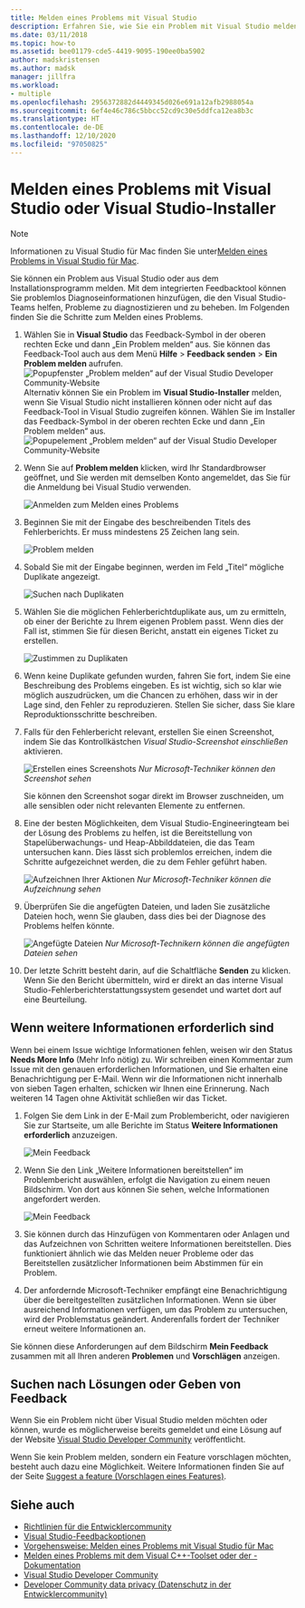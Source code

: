 ```yaml
---
title: Melden eines Problems mit Visual Studio
description: Erfahren Sie, wie Sie ein Problem mit Visual Studio melden.
ms.date: 03/11/2018
ms.topic: how-to
ms.assetid: bee01179-cde5-4419-9095-190ee0ba5902
author: madskristensen
ms.author: madsk
manager: jillfra
ms.workload:
- multiple
ms.openlocfilehash: 2956372882d4449345d026e691a12afb2988054a
ms.sourcegitcommit: 6ef4e46c786c5bbcc52cd9c30e5ddfca12ea8b3c
ms.translationtype: HT
ms.contentlocale: de-DE
ms.lasthandoff: 12/10/2020
ms.locfileid: "97050825"
---
```

# <a name="how-to-report-a-problem-with-visual-studio-or-visual-studio-installer"></a>Melden eines Problems mit Visual Studio oder Visual Studio-Installer

> [!NOTE]
> Informationen zu Visual Studio für Mac finden Sie unter[Melden eines Problems in Visual Studio für Mac](/visualstudio/mac/report-a-problem).

Sie können ein Problem aus Visual Studio oder aus dem Installationsprogramm melden. Mit dem integrierten Feedbacktool können Sie problemlos Diagnoseinformationen hinzufügen, die den Visual Studio-Teams helfen, Probleme zu diagnostizieren und zu beheben. Im Folgenden finden Sie die Schritte zum Melden eines Problems.

1. Wählen Sie in **Visual Studio** das Feedback-Symbol in der oberen rechten Ecke und dann „Ein Problem melden“ aus. Sie können das Feedback-Tool auch aus dem Menü **Hilfe** > **Feedback senden** > **Ein Problem melden** aufrufen.
![Popupfenster „Problem melden“ auf der Visual Studio Developer Community-Website ](media/feedback-button.png)Alternativ können Sie ein Problem im **Visual Studio-Installer** melden, wenn Sie Visual Studio nicht installieren können oder nicht auf das Feedback-Tool in Visual Studio zugreifen können.  Wählen Sie im Installer das Feedback-Symbol in der oberen rechten Ecke und dann „Ein Problem melden“ aus.
![Popupelement „Problem melden“ auf der Visual Studio Developer Community-Website](media/installer.png)

1. Wenn Sie auf **Problem melden** klicken, wird Ihr Standardbrowser geöffnet, und Sie werden mit demselben Konto angemeldet, das Sie für die Anmeldung bei Visual Studio verwenden.

   ![Anmelden zum Melden eines Problems](../ide/media/feedback-browser-top.png)

1. Beginnen Sie mit der Eingabe des beschreibenden Titels des Fehlerberichts. Er muss mindestens 25 Zeichen lang sein.

    ![Problem melden](../ide/media/feedback-report.png)

1. Sobald Sie mit der Eingabe beginnen, werden im Feld „Titel“ mögliche Duplikate angezeigt.

    ![Suchen nach Duplikaten](../ide/media/feedback-search.png)

1. Wählen Sie die möglichen Fehlerberichtduplikate aus, um zu ermitteln, ob einer der Berichte zu Ihrem eigenen Problem passt. Wenn dies der Fall ist, stimmen Sie für diesen Bericht, anstatt ein eigenes Ticket zu erstellen.

    ![Zustimmen zu Duplikaten](../ide/media/feedback-duplicate.png)

2. Wenn keine Duplikate gefunden wurden, fahren Sie fort, indem Sie eine Beschreibung des Problems eingeben. Es ist wichtig, sich so klar wie möglich auszudrücken, um die Chancen zu erhöhen, dass wir in der Lage sind, den Fehler zu reproduzieren. Stellen Sie sicher, dass Sie klare Reproduktionsschritte beschreiben.

3. Falls für den Fehlerbericht relevant, erstellen Sie einen Screenshot, indem Sie das Kontrollkästchen *Visual Studio-Screenshot einschließen* aktivieren.

    ![Erstellen eines Screenshots](../ide/media/feedback-screenshot.png) *Nur Microsoft-Techniker können den Screenshot sehen*

    Sie können den Screenshot sogar direkt im Browser zuschneiden, um alle sensiblen oder nicht relevanten Elemente zu entfernen.

4. Eine der besten Möglichkeiten, dem Visual Studio-Engineeringteam bei der Lösung des Problems zu helfen, ist die Bereitstellung von Stapelüberwachungs- und Heap-Abbilddateien, die das Team untersuchen kann. Dies lässt sich problemlos erreichen, indem die Schritte aufgezeichnet werden, die zu dem Fehler geführt haben.

    ![Aufzeichnen Ihrer Aktionen](../ide/media/feedback-recording.png) *Nur Microsoft-Techniker können die Aufzeichnung sehen*

5. Überprüfen Sie die angefügten Dateien, und laden Sie zusätzliche Dateien hoch, wenn Sie glauben, dass dies bei der Diagnose des Problems helfen könnte.

    ![Angefügte Dateien](../ide/media/feedback-attachments.png) *Nur Microsoft-Technikern können die angefügten Dateien sehen*

6. Der letzte Schritt besteht darin, auf die Schaltfläche **Senden** zu klicken. Wenn Sie den Bericht übermitteln, wird er direkt an das interne Visual Studio-Fehlerberichterstattungssystem gesendet und wartet dort auf eine Beurteilung.

## <a name="when-further-information-is-needed"></a>Wenn weitere Informationen erforderlich sind

Wenn bei einem Issue wichtige Informationen fehlen, weisen wir den Status **Needs More Info** (Mehr Info nötig) zu. Wir schreiben einen Kommentar zum Issue mit den genauen erforderlichen Informationen, und Sie erhalten eine Benachrichtigung per E-Mail. Wenn wir die Informationen nicht innerhalb von sieben Tagen erhalten, schicken wir Ihnen eine Erinnerung. Nach weiteren 14 Tagen ohne Aktivität schließen wir das Ticket.

1. Folgen Sie dem Link in der E-Mail zum Problembericht, oder navigieren Sie zur Startseite, um alle Berichte im Status **Weitere Informationen erforderlich** anzuzeigen.

    ![Mein Feedback](../ide/media/feedback-my-feedback.png)

1. Wenn Sie den Link „Weitere Informationen bereitstellen“ im Problembericht auswählen, erfolgt die Navigation zu einem neuen Bildschirm. Von dort aus können Sie sehen, welche Informationen angefordert werden.

   ![Mein Feedback](../ide/media/feedback-need-more-info.png)

1. Sie können durch das Hinzufügen von Kommentaren oder Anlagen und das Aufzeichnen von Schritten weitere Informationen bereitstellen. Dies funktioniert ähnlich wie das Melden neuer Probleme oder das Bereitstellen zusätzlicher Informationen beim Abstimmen für ein Problem.

1. Der anfordernde Microsoft-Techniker empfängt eine Benachrichtigung über die bereitgestellten zusätzlichen Informationen. Wenn sie über ausreichend Informationen verfügen, um das Problem zu untersuchen, wird der Problemstatus geändert. Anderenfalls fordert der Techniker erneut weitere Informationen an.

Sie können diese Anforderungen auf dem Bildschirm **Mein Feedback** zusammen mit all Ihren anderen **Problemen** und **Vorschlägen** anzeigen.

## <a name="search-for-solutions-or-provide-feedback"></a>Suchen nach Lösungen oder Geben von Feedback

Wenn Sie ein Problem nicht über Visual Studio melden möchten oder können, wurde es möglicherweise bereits gemeldet und eine Lösung auf der Website [Visual Studio Developer Community](https://developercommunity.visualstudio.com/) veröffentlicht.

Wenn Sie kein Problem melden, sondern ein Feature vorschlagen möchten, besteht auch dazu eine Möglichkeit. Weitere Informationen finden Sie auf der Seite [Suggest a feature (Vorschlagen eines Features)](https://developercommunity.visualstudio.com/content/idea/post.html?space=8).

## <a name="see-also"></a>Siehe auch

* [Richtlinien für die Entwicklercommunity](./developer-community-guidelines.md)
* [Visual Studio-Feedbackoptionen](../ide/feedback-options.md)
* [Vorgehensweise: Melden eines Problems mit Visual Studio für Mac](/visualstudio/mac/report-a-problem)
* [Melden eines Problems mit dem Visual C++-Toolset oder der -Dokumentation](/cpp/how-to-report-a-problem-with-the-visual-cpp-toolset)
* [Visual Studio Developer Community](https://developercommunity.visualstudio.com/)
* [Developer Community data privacy (Datenschutz in der Entwicklercommunity)](developer-community-privacy.md)